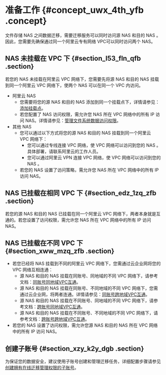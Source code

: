 # 准备工作 {#concept_uwx_4th_yfb .concept}

文件存储 NAS 之间数据迁移，需要迁移服务可以同时访问源 NAS 和目的 NAS 。因此，您需要先确保通过同一个阿里云专有网络 VPC可以同时访问两个 NAS。

## NAS 未挂载在 VPC 下 {#section_l53_fln_qfb .section}

若您的 NAS 未挂载在阿里云 VPC 网络下，您需要先将源 NAS 和目的 NAS 挂载到同一个阿里云 VPC 网络下，使两个 NAS 可以在同一个 VPC 内访问。

-   阿里云 NAS
    -   您需要将您的源 NAS 和目的 NAS 添加到同一个挂载点下，详情请参见：[添加挂载点](../../../../../cn.zh-CN/快速配置指南/添加挂载点.md#)。
    -   若您配置了 NAS 访问权限，需允许您 NAS 所在 VPC 网络中的所有 IP 访问 NAS。详情请参见：[管理文件系统数据访问权限](../../../../../cn.zh-CN/使用指南/管理文件系统数据访问权限.md#)。
-   其他 NAS
    -   您可以通过以下方式将您的源 NAS 和目的 NAS 挂载到同一个阿里云 VPC 网络下：
        -   您可以通过专线连接 VPC 网络，使 VPC 网络可以访问到您的 NAS 。具体部署，请联系阿里云的工作人员。
        -   您可以通过阿里云 VPN 连接 VPC 网络，使 VPC 网络可以访问到您的 NAS 。
    -   若您的 NAS 设置了访问策略，需允许您 NAS 所在 VPC 网络中的所有 IP 访问 NAS。

## NAS 已挂载在相同 VPC 下 {#section_edz_1zq_zfb .section}

若您的源 NAS 和目的 NAS 已挂载在同一个阿里云 VPC 网络下，两者本身就是互通的。若您设置了访问权限，需允许您 NAS 所在 VPC 网络中的所有 IP 访问 NAS。

## NAS 已挂载在不同 VPC 下 {#section_xww_mzq_zfb .section}

-   若您已经将 NAS 挂载到不同的阿里云 VPC 网络下，您需通过云企业网将您的 VPC 网络互相连通：
    -   源 NAS 和目的 NAS 挂载在同账号、同地域的不同 VPC 网络下，请参考文档：[同账号同地域VPC互通](../../../../../cn.zh-CN/快速入门/同账号同地域VPC和VBR互通.md#)。
    -   源 NAS 和目的 NAS 挂载在同账号、不同地域的不同 VPC 网络下，您需通过云企业网，将两者连通。详情请参见：[同账号跨地域VPC互通](../../../../../cn.zh-CN/快速入门/同账号跨地域VPC和VBR互通.md#)。
    -   源 NAS 和目的 NAS 挂载在不同账号、同地域的不同 VPC 网络下，请参考文档：[跨账号同地域VPC互通](../../../../../cn.zh-CN/快速入门/跨账号同地域VPC和VBR互通.md#)。
    -   源 NAS 和目的 NAS 挂载在不同账号、不同地域的不同 VPC 网络下，请参考文档：[跨账号跨地域VPC互通](../../../../../cn.zh-CN/快速入门/跨账号跨地域VPC和VBR互通.md#)。
-   若您的 NAS 设置了访问权限，需允许您源 NAS 和目的 NAS 所在 VPC 网络中的所有 IP 访问 NAS。

## 创建子账号 {#section_xzy_k2y_dgb .section}

为保证您的数据安全，建议使用子账号创建和管理迁移任务，详细配置步骤请参见[创建拥有在线迁移管理权限的子账号](https://help.aliyun.com/knowledge_detail/74863.html)。


